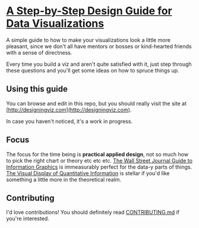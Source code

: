 # [A Step-by-Step Design Guide for Data Visualizations](http://designingviz.com/)

A simple guide to how to make your visualizations look a little more pleasant, since we don't all have mentors or bosses or kind-hearted friends with a sense of directness.

Every time you build a viz and aren't quite satisfied with it, just step through these questions and you'll get some ideas on how to spruce things up.

## Using this guide

You can browse and edit in this repo, but you should really visit the site at [http://designingviz.com](http://designingviz.com).

In case you haven't noticed, it's a work in progress.

## Focus

The focus for the time being is **practical applied design**, not so much how to pick the right chart or theory etc etc etc. [The Wall Street Journal Guide to Information Graphics](http://amzn.to/2ihAyF5) is immeasurably perfect for the data-y parts of things. [The Visual Display of Quantitative Information](http://amzn.to/2hS0zOj) is stellar if you'd like something a little more in the theoretical realm.

## Contributing

I'd love contributions! You should definitely read [CONTRIBUTING.md](CONTRIBUTING.md) if you're interested.